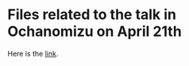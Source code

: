 # Files related to the talk in Ochanomizu on April 21th

Here is the [link](http://mathsoc.jp/section/fctanalysis/HP2017.html).
